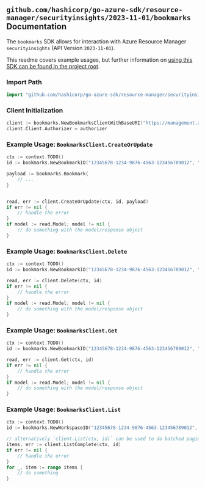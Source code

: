
## `github.com/hashicorp/go-azure-sdk/resource-manager/securityinsights/2023-11-01/bookmarks` Documentation

The `bookmarks` SDK allows for interaction with Azure Resource Manager `securityinsights` (API Version `2023-11-01`).

This readme covers example usages, but further information on [using this SDK can be found in the project root](https://github.com/hashicorp/go-azure-sdk/tree/main/docs).

### Import Path

```go
import "github.com/hashicorp/go-azure-sdk/resource-manager/securityinsights/2023-11-01/bookmarks"
```


### Client Initialization

```go
client := bookmarks.NewBookmarksClientWithBaseURI("https://management.azure.com")
client.Client.Authorizer = authorizer
```


### Example Usage: `BookmarksClient.CreateOrUpdate`

```go
ctx := context.TODO()
id := bookmarks.NewBookmarkID("12345678-1234-9876-4563-123456789012", "example-resource-group", "workspaceValue", "bookmarkIdValue")

payload := bookmarks.Bookmark{
	// ...
}


read, err := client.CreateOrUpdate(ctx, id, payload)
if err != nil {
	// handle the error
}
if model := read.Model; model != nil {
	// do something with the model/response object
}
```


### Example Usage: `BookmarksClient.Delete`

```go
ctx := context.TODO()
id := bookmarks.NewBookmarkID("12345678-1234-9876-4563-123456789012", "example-resource-group", "workspaceValue", "bookmarkIdValue")

read, err := client.Delete(ctx, id)
if err != nil {
	// handle the error
}
if model := read.Model; model != nil {
	// do something with the model/response object
}
```


### Example Usage: `BookmarksClient.Get`

```go
ctx := context.TODO()
id := bookmarks.NewBookmarkID("12345678-1234-9876-4563-123456789012", "example-resource-group", "workspaceValue", "bookmarkIdValue")

read, err := client.Get(ctx, id)
if err != nil {
	// handle the error
}
if model := read.Model; model != nil {
	// do something with the model/response object
}
```


### Example Usage: `BookmarksClient.List`

```go
ctx := context.TODO()
id := bookmarks.NewWorkspaceID("12345678-1234-9876-4563-123456789012", "example-resource-group", "workspaceValue")

// alternatively `client.List(ctx, id)` can be used to do batched pagination
items, err := client.ListComplete(ctx, id)
if err != nil {
	// handle the error
}
for _, item := range items {
	// do something
}
```
